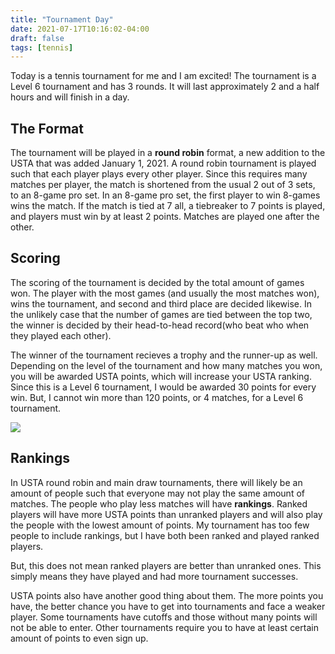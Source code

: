 ```yaml
---
title: "Tournament Day"
date: 2021-07-17T10:16:02-04:00
draft: false
tags: [tennis]
---
```


Today is a tennis tournament for me and I am excited! The tournament is a Level 6 tournament and has 3 rounds. It will last approximately 2 and a half hours and will finish in a day.

## The Format

The tournament will be played in a **round robin** format, a new addition to the USTA that was added January 1, 2021. A round robin tournament is played such that each player plays every other player. Since this requires many matches per player, the match is shortened from the usual 2 out of 3 sets, to an 8-game pro set. In an 8-game pro set, the first player to win 8-games wins the match. If the match is tied at 7 all, a tiebreaker to 7 points is played, and players must win by at least 2 points. Matches are played one after the other.

## Scoring

The scoring of the tournament is decided by the total amount of games won. The player with the most games (and usually the most matches won), wins the tournament, and second and third place are decided likewise. In the unlikely case that the number of games are tied between the top two, the winner is decided by their head-to-head record(who beat who when they played each other). 

The winner of the tournament recieves a trophy and the runner-up as well. Depending on the level of the tournament and how many matches you won, you will be awarded USTA points, which will increase your USTA ranking. Since this is a Level 6 tournament, I would be awarded 30 points for every win. But, I cannot win more than 120 points, or 4 matches, for a Level 6 tournament.

![](https://lh3.googleusercontent.com/rV3f8St5_gt2Iqh1wVEqQvcS9fM74Vd3aV6VAlS6S1qQ4hjBQFry6VBLkrcCstWk-ID0UoVDHc7eJy5MPgggv2drW0EVlXdtO2QwmHYs4KJC9FJCYYduM5ZN_4VMHiP7GT1WD_ELa7i7St2OaKSuaZNZ_n2b6zksmE1gLiZr4EgqYPxsP16tblqea-dK2qQlcjJWP2qX5kLS1egBnGX53DJnjU1m6-a7x0hn4WBlJ-1NlxY81dEFbRmtTPVxt5HE2CoM7i-ra130O_114nzTZvSZSdBKj6rcFNydN5tij9_muiNP6I69H_pij-XhFcxIhRoGQwnD06DgJgaImBF33FrCSj0jwwkOV7bdpRn2RGIhDMJ88lAkJzax4mZeUlcdLyWO_D6IhjdvlwcfULFjW8eqr0YejUNcnY804aKRZT0mmHy35rLuXjf8HDklZEAIoY8DkXQPycmb8BCEhE2hENxA_Kk5uAVTi-wH_gPo_lZY6O1fsfaQGCFeHIvR1jpR7NZ0AQE6T7HIODJ0mSJTs-aPQ8vcff3d3oO3cfdrbX02WS9V6VF3MFbw6lPqX7te18CBjkmol14bQ1HAeBm8U0PJBzqIZL94rTmPXyhIDHSqtERcgF33qcd79Si000UDQy9LSG20e9YYM_UdRK3X-YPkUGzwSSPAiozdHaDq7jYsz54hL_JcKnv_vslI7k-nPBfzajmUvQj4FHhj24eh9G8Q=w1004-h1338-no?authuser=0)

## Rankings

In USTA round robin and main draw tournaments, there will likely be an amount of people such that everyone may not play the same amount of matches. The people who play less matches will have **rankings**. Ranked players will have more USTA points than unranked players and will also play the people with the lowest amount of points. My tournament has too few people to include rankings, but I have both been ranked and played ranked players. 

But, this does not mean ranked players are better than unranked ones. This simply means they have played and had more tournament successes. 

USTA points also have another good thing about them. The more points you have, the better chance you have to get into tournaments and face a weaker player. Some tournaments have cutoffs and those without many points will not be able to enter. Other tournaments require you to have at least certain amount of points to even sign up. 